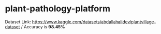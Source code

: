 # plant-pathology-platform
Dataset Link: https://www.kaggle.com/datasets/abdallahalidev/plantvillage-dataset
/ Accuracy is **98.45%**
